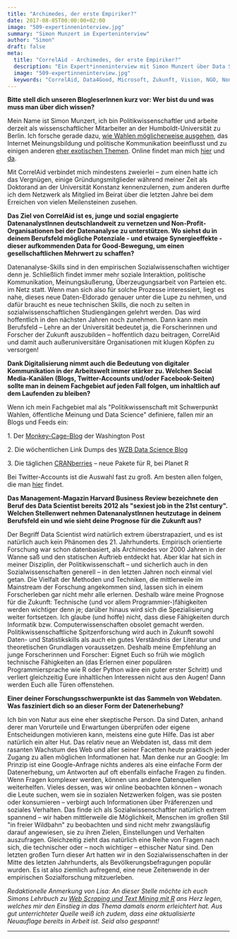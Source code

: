```yaml
---
title: "Archimedes, der erste Empiriker?"
date: 2017-08-05T00:00:00+02:00
image: "509-expertinneninterview.jpg"
summary: "Simon Munzert im Experteninterview"
author: "Simon"
draft: false
meta:
  title: "CorrelAid - Archimedes, der erste Empiriker?"
  description: "Ein Expert*inneninterview mit Simon Munzert über Data Science und Archimedes."
  image: "509-expertinneninterview.jpg"
  keywords: "CorrelAid, Data4Good, Microsoft, Zukunft, Vision, NGO, Non-Profit, Data Scientist, Archimedes"
---
```



**Bitte stell dich unseren BlogleserInnen kurz vor: Wer bist du und was
muss man über dich wissen?**

Mein Name ist Simon Munzert, ich bin Politikwissenschaftler und arbeite
derzeit als wissenschaftlicher Mitarbeiter an der Humboldt-Universität
zu Berlin. Ich forsche gerade dazu, [wie Wahlen möglicherweise
ausgehen](http://zweitstimme.org/), das Internet Meinungsbildung und
politische Kommunikation beeinflusst und zu einigen anderen [eher
exotischen Themen](https://github.com/simonmunzert/hitler-speeches).
Online findet man mich [hier](http://simonmunzert.github.io/) und
[da](https://twitter.com/simonsaysnothin).

Mit CorrelAid verbindet mich mindestens zweierlei – zum einen hatte ich
das Vergnügen, einige Gründungsmitglieder während meiner Zeit als
Doktorand an der Universität Konstanz kennenzulernen, zum anderen durfte
ich dem Netzwerk als Mitglied im Beirat über die letzten Jahre bei dem
Erreichen von vielen Meilensteinen zusehen.

**Das Ziel von CorrelAid ist es, junge und sozial engagierte
DatenanalystInnen deutschlandweit zu vernetzen und
Non-Profit-Organisationen bei der Datenanalyse zu unterstützen. Wo
siehst du in deinem Berufsfeld mögliche Potenziale - und etwaige
Synergieeffekte - dieser aufkommenden Data for Good-Bewegung, um einen
gesellschaftlichen Mehrwert zu schaffen?**

Datenanalyse-Skills sind in den empirischen Sozialwissenschaften
wichtiger denn je. Schließlich findet immer mehr soziale Interaktion,
politische Kommunikation, Meinungsäußerung, Überzeugungsarbeit von
Parteien etc. im Netz statt. Wenn man sich also für solche Prozesse
interessiert, liegt es nahe, dieses neue Daten-Eldorado genauer unter
die Lupe zu nehmen, und dafür braucht es neue technischen Skills, die
noch zu selten in sozialwissenschaftlichen Studiengängen gelehrt werden.
Das wird hoffentlich in den nächsten Jahren noch zunehmen. Dann kann
mein Berufsfeld – Lehre an der Universität bedeutet ja, die
Forscherinnen und Forscher der Zukunft auszubilden – hoffentlich dazu
beitragen, CorrelAid und damit auch außeruniversitäre Organisationen mit
klugen Köpfen zu versorgen!

**Dank Digitalisierung nimmt auch die Bedeutung von digitaler
Kommunikation in der Arbeitswelt immer stärker zu. Welchen Social
Media-Kanälen (Blogs, Twitter-Accounts und/oder Facebook-Seiten) sollte
man in deinem Fachgebiet auf jeden Fall folgen, um inhaltlich auf dem
Laufenden zu bleiben?**

Wenn ich mein Fachgebiet mal als "Politikwissenschaft mit Schwerpunkt
Wahlen, öffentliche Meinung und Data Science" definiere, fallen mir an
Blogs und Feeds ein:

1\. Der
[Monkey-Cage-Blog](http://www.washingtonpost.com/blogs/monkey-cage) der
Washington Post

2\. Die wöchentlichen Link Dumps des [WZB Data Science
Blog](https://datascience.blog.wzb.eu/category/linkdump/)

3\. Die täglichen [CRANberries](http://planetr.stderr.org/) – neue Pakete
für R, bei Planet R

Bei Twitter-Accounts ist die Auswahl fast zu groß. Am besten allen
folgen, die man [hier](https://twitter.com/simonsaysnothin/following)
findet.

**Das Management-Magazin Harvard Business Review bezeichnete den Beruf
des Data Scientist bereits 2012 als "sexiest job in the 21st century".
Welchen Stellenwert nehmen DatenanalystInnen heutzutage in deinem
Berufsfeld ein und wie sieht deine Prognose für die Zukunft aus?**

Der Begriff Data Scientist wird natürlich extrem überstrapaziert, und es
ist natürlich auch kein Phänomen des 21. Jahrhunderts. Empirisch
orientierte Forschung war schon datenbasiert, als Archimedes vor 2000
Jahren in der Wanne saß und den statischen Auftrieb entdeckt hat. Aber
klar hat sich in meiner Disziplin, der Politikwissenschaft – und
sicherlich auch in den Sozialwissenschaften generell – in den letzten
Jahren noch einmal viel getan. Die Vielfalt der Methoden und Techniken,
die mittlerweile im Mainstream der Forschung angekommen sind, lassen
sich in einem Forscherleben gar nicht mehr alle erlernen. Deshalb wäre
meine Prognose für die Zukunft: Technische (und vor allem
Programmier-)fähigkeiten werden wichtiger denn je; darüber hinaus wird
sich die Spezialisierung weiter fortsetzen. Ich glaube (und hoffe)
nicht, dass diese Fähigkeiten durch Informatik bzw.
Computerwissenschaften obsolet gemacht werden. Politikwissenschaftliche
Spitzenforschung wird auch in Zukunft sowohl Daten- und Statistikskills
als auch ein gutes Verständnis der Literatur und theoretischen
Grundlagen voraussetzen. Deshalb meine Empfehlung an junge Forscherinnen
und Forscher: Eignet Euch so früh wie möglich technische Fähigkeiten an
(das Erlernen einer populären Programmiersprache wie R oder Python wäre
ein guter erster Schritt) und verliert gleichzeitig Eure inhaltlichen
Interessen nicht aus den Augen! Dann werden Euch alle Türen offenstehen.

**Einer deiner Forschungsschwerpunkte ist das Sammeln von Webdaten. Was
fasziniert dich so an dieser Form der Datenerhebung?**

Ich bin von Natur aus eine eher skeptische Person. Da sind Daten, anhand
derer man Vorurteile und Erwartungen überprüfen oder eigene
Entscheidungen motivieren kann, meistens eine gute Hilfe. Das ist aber
natürlich ein alter Hut. Das relativ neue an Webdaten ist, dass mit dem
rasanten Wachstum des Web und aller seiner Facetten heute praktisch
jeder Zugang zu allen möglichen Informationen hat. Man denke nur an
Google: Im Prinzip ist eine Google-Anfrage nichts anderes als eine
einfache Form der Datenerhebung, um Antworten auf oft ebenfalls einfache
Fragen zu finden. Wenn Fragen komplexer werden, können uns andere
Datenquellen weiterhelfen. Vieles dessen, was wir online beobachten
können – wonach die Leute suchen, wem sie in sozialen Netzwerken folgen,
was sie posten oder konsumieren – verbirgt auch Informationen über
Präferenzen und soziales Verhalten. Das finde ich als
Sozialwissenschaftler natürlich extrem spannend – wir haben mittlerweile
die Möglichkeit, Menschen im großen Stil "in freier Wildbahn" zu
beobachten und sind nicht mehr zwangsläufig darauf angewiesen, sie zu
ihren Zielen, Einstellungen und Verhalten auszufragen. Gleichzeitig
zieht das natürlich eine Reihe von Fragen nach sich, die technischer
oder – noch wichtiger – ethischer Natur sind. Den letzten großen Turn
dieser Art hatten wir in den Sozialwissenschaften in der Mitte des
letzten Jahrhunderts, als Bevölkerungsbefragungen populär wurden. Es ist
also ziemlich aufregend, eine neue Zeitenwende in der empirischen
Sozialforschung mitzuerleben.

*Redaktionelle Anmerkung von Lisa: An dieser Stelle möchte ich euch
Simons Lehrbuch zu [Web Scraping und Text Mining mit
R](http://onlinelibrary.wiley.com/book/10.1002/9781118834732) ans Herz
legen, welches mir den Einstieg in das Thema damals enorm erleichtert
hat. Aus gut unterrichteter Quelle weiß ich zudem, dass eine
aktualisierte Neuauflage bereits in Arbeit ist. Seid also gespannt!*

------------------------------------------------------------------------


